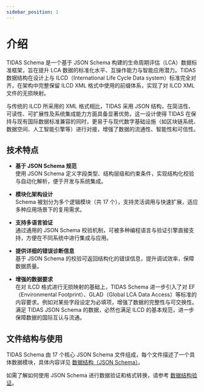 ```yaml
---
sidebar_position: 1
---
```


# 介绍

TIDAS Schema 是一个基于 JSON Schema 构建的生命周期评估（LCA）数据标准框架，旨在提升 LCA 数据的标准化水平、互操作能力与智能应用潜力。TIDAS 数据结构在设计上与 ILCD（International Life Cycle Data system）标准完全对齐，在架构中完整保留 ILCD XML 格式中使用的前缀体系，实现了对 ILCD XML 文件的无损映射。

与传统的 ILCD 所采用的 XML 格式相比，TIDAS 采用 JSON 结构，在简洁性、可读性、可扩展性及系统集成能力方面具备显著优势。这一设计使得 TIDAS 在保持与现有国际数据标准兼容的同时，更易于与现代数字基础设施（如区块链系统、数据空间、人工智能引擎等）进行对接，增强了数据的流通性、智能性和可信性。

## 技术特点

- **基于 JSON Schema 规范**  
  使用 JSON Schema 定义字段类型、结构层级和约束条件，实现结构化校验与自动化解析，便于开发与系统集成。

- **模块化架构设计**  
  Schema 被划分为多个逻辑模块（共 17 个），支持灵活调用与快速扩展，适应多种应用场景下的复用需求。

- **支持多语言验证**  
  通过通用的 JSON Schema 校验机制，可被多种编程语言与验证引擎直接支持，方便在不同系统中进行集成与应用。

- **提供详细的错误诊断信息**  
  基于 JSON Schema 的校验可返回结构化的错误信息，提升调试效率，保障数据质量。

- **增强的数据要求**  
  在对 ILCD 格式进行无损映射的基础上，TIDAS Schema 进一步引入了对 EF（Environmental Footprint）、GLAD（Global LCA Data Access）等标准的内容要求。例如对某些字段设定为必填项，增强了数据的完整性与可交换性。满足 TIDAS JSON Schema 的数据，必然也满足 ILCD 的基本规范，进一步保障数据的国际互认与流通。

## 文件结构与使用

TIDAS Schema 由 17 个核心 JSON Schema 文件组成，每个文件描述了一个具体数据模块，具体内容详见 [数据结构（JSON Schema）](./json-schema.mdx)。

如需了解如何使用 JSON Schema 进行数据验证和格式转换，请参考 [数据结构验证](./tidas-shcema-validation.md)。
